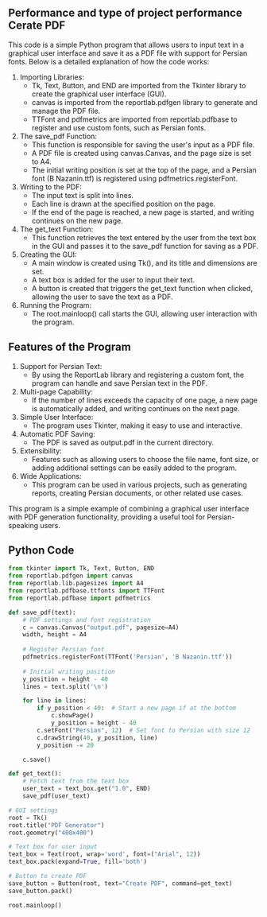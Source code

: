 ## Performance and type of project performance Cerate PDF 
This code is a simple Python program that allows users to input text in a graphical user interface and save it as a PDF file with support for Persian fonts. Below is a detailed explanation of how the code works:
1. Importing Libraries:
   - Tk, Text, Button, and END are imported from the Tkinter library to create the graphical user interface (GUI).
   - canvas is imported from the reportlab.pdfgen library to generate and manage the PDF file.
   - TTFont and pdfmetrics are imported from reportlab.pdfbase to register and use custom fonts, such as Persian fonts.
2. The save_pdf Function:
   - This function is responsible for saving the user's input as a PDF file.
   - A PDF file is created using canvas.Canvas, and the page size is set to A4.
   - The initial writing position is set at the top of the page, and a Persian font (B Nazanin.ttf) is registered using pdfmetrics.registerFont.
3. Writing to the PDF:
   - The input text is split into lines.
   - Each line is drawn at the specified position on the page.
   - If the end of the page is reached, a new page is started, and writing continues on the new page.
4. The get_text Function:
   - This function retrieves the text entered by the user from the text box in the GUI and passes it to the save_pdf function for saving as a PDF.
5. Creating the GUI:
   - A main window is created using Tk(), and its title and dimensions are set.
   - A text box is added for the user to input their text.
   - A button is created that triggers the get_text function when clicked, allowing the user to save the text as a PDF.
6. Running the Program:
   - The root.mainloop() call starts the GUI, allowing user interaction with the program.

## Features of the Program
1. Support for Persian Text:
   - By using the ReportLab library and registering a custom font, the program can handle and save Persian text in the PDF.
2. Multi-page Capability:
   - If the number of lines exceeds the capacity of one page, a new page is automatically added, and writing continues on the next page.
3. Simple User Interface:
   - The program uses Tkinter, making it easy to use and interactive.
4. Automatic PDF Saving:
   - The PDF is saved as output.pdf in the current directory.
5. Extensibility:
   - Features such as allowing users to choose the file name, font size, or adding additional settings can be easily added to the program.
6. Wide Applications:
   - This program can be used in various projects, such as generating reports, creating Persian documents, or other related use cases.

This program is a simple example of combining a graphical user interface with PDF generation functionality, providing a useful tool for Persian-speaking users.

## Python Code
```python
from tkinter import Tk, Text, Button, END
from reportlab.pdfgen import canvas
from reportlab.lib.pagesizes import A4
from reportlab.pdfbase.ttfonts import TTFont
from reportlab.pdfbase import pdfmetrics

def save_pdf(text):
    # PDF settings and font registration
    c = canvas.Canvas("output.pdf", pagesize=A4)
    width, height = A4
    
    # Register Persian font
    pdfmetrics.registerFont(TTFont('Persian', 'B Nazanin.ttf'))
    
    # Initial writing position
    y_position = height - 40
    lines = text.split('\n')

    for line in lines:
        if y_position < 40:  # Start a new page if at the bottom
            c.showPage()
            y_position = height - 40
        c.setFont("Persian", 12)  # Set font to Persian with size 12
        c.drawString(40, y_position, line)
        y_position -= 20

    c.save()

def get_text():
    # Fetch text from the text box
    user_text = text_box.get("1.0", END)
    save_pdf(user_text)

# GUI settings
root = Tk()
root.title("PDF Generator")
root.geometry("400x400")

# Text box for user input
text_box = Text(root, wrap='word', font=("Arial", 12))
text_box.pack(expand=True, fill='both')

# Button to create PDF
save_button = Button(root, text="Create PDF", command=get_text)
save_button.pack()

root.mainloop()

```
